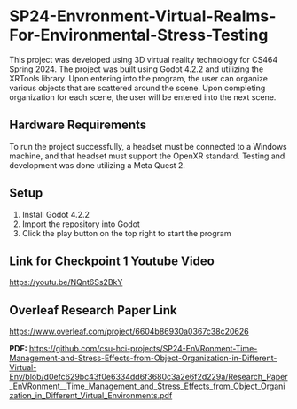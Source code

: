 # SP24-Envronment-Virtual-Realms-For-Environmental-Stress-Testing
This project was developed using 3D virtual reality technology for CS464 Spring 2024. The project was built using Godot 4.2.2 and utilizing the XRTools library. Upon entering into the program, the user can organize various objects that are scattered around the scene. Upon completing organization for each scene, the user will be entered into the next scene.

## Hardware Requirements
To run the project successfully, a headset must be connected to a Windows machine, and that headset must support the OpenXR standard. Testing and development was done utilizing a Meta Quest 2.

## Setup
1. Install Godot 4.2.2
2. Import the repository into Godot
3. Click the play button on the top right to start the program

## Link for Checkpoint 1 Youtube Video
https://youtu.be/NQnt6Ss2BkY

## Overleaf Research Paper Link
https://www.overleaf.com/project/6604b86930a0367c38c20626

**PDF:** https://github.com/csu-hci-projects/SP24-EnVRonment-Time-Management-and-Stress-Effects-from-Object-Organization-in-Different-Virtual-Env/blob/d0efc629bc43f0e6334dd6f3680c3a2e6f2d229a/Research_Paper_EnVRonment__Time_Management_and_Stress_Effects_from_Object_Organization_in_Different_Virtual_Environments.pdf
